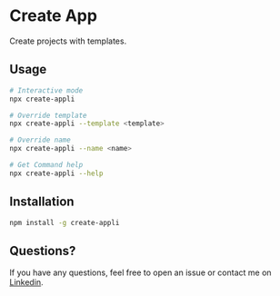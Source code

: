 # Create App

Create projects with templates.

## Usage

```bash
# Interactive mode
npx create-appli

# Override template
npx create-appli --template <template>

# Override name
npx create-appli --name <name>

# Get Command help
npx create-appli --help
```

## Installation

```bash
npm install -g create-appli
```

## Questions?

If you have any questions, feel free to open an issue or contact me on [Linkedin](https://www.linkedin.com/in/ulisesvaf).
